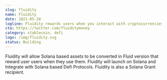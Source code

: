```yaml
---
slug: fluidity
name: Fluidity
date: 2021-05-28
logline: Fluidity rewards users when you interact with cryptocurrencies.
cta: https://twitter.com/fluiditymoney
category: stablecoin, defi
logo: /img/fluidity.svg
status: Building
---
```


Fluidity will allow Solana based assets to be converted in Fluid version that reward user users when they use them. Fluidity will launch on Solana and Integrate with Solana based Defi Protocols. Fluidity is also a Solana Grant recipient.
